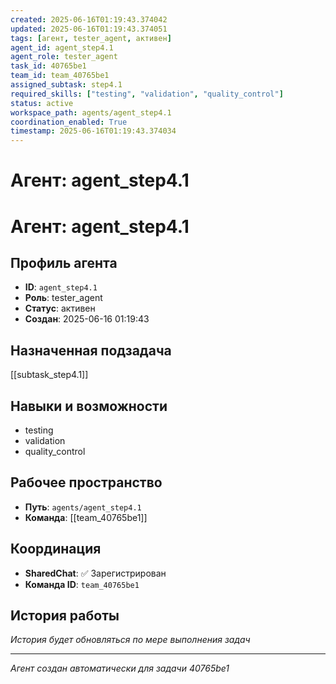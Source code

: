 ```yaml
---
created: 2025-06-16T01:19:43.374042
updated: 2025-06-16T01:19:43.374051
tags: [агент, tester_agent, активен]
agent_id: agent_step4.1
agent_role: tester_agent
task_id: 40765be1
team_id: team_40765be1
assigned_subtask: step4.1
required_skills: ["testing", "validation", "quality_control"]
status: active
workspace_path: agents/agent_step4.1
coordination_enabled: True
timestamp: 2025-06-16T01:19:43.374034
---
```


# Агент: agent_step4.1

# Агент: agent_step4.1

## Профиль агента

- **ID**: `agent_step4.1`
- **Роль**: tester_agent
- **Статус**: активен
- **Создан**: 2025-06-16 01:19:43

## Назначенная подзадача

[[subtask_step4.1]]

## Навыки и возможности

- testing
- validation
- quality_control

## Рабочее пространство

- **Путь**: `agents/agent_step4.1`
- **Команда**: [[team_40765be1]]

## Координация

- **SharedChat**: ✅ Зарегистрирован
- **Команда ID**: `team_40765be1`

## История работы

*История будет обновляться по мере выполнения задач*

---
*Агент создан автоматически для задачи 40765be1*
